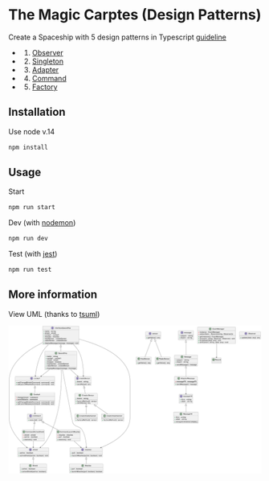 # The Magic Carptes (Design Patterns)

Create a Spaceship with 5 design patterns in Typescript [guideline](https://design-patterns-project.vercel.app/)

- 1. [Observer](https://refactoring.guru/design-patterns/observer)
- 2. [Singleton](https://refactoring.guru/design-patterns/singleton)
- 3. [Adapter](https://refactoring.guru/design-patterns/adapter)
- 4. [Command](https://refactoring.guru/design-patterns/command)
- 5. [Factory](https://refactoring.guru/design-patterns/factory-method)

## Installation

Use node v.14

```bash
npm install
```

## Usage

Start

```bash
npm run start
```

Dev (with [nodemon](https://www.npmjs.com/package/nodemon))

```bash
npm run dev
```

Test (with [jest](https://www.npmjs.com/package/jest))

```bash
npm run test
```

## More information

View UML (thanks to [tsuml](https://tsuml-demo.firebaseapp.com/))

![Diagram UML](./src/assets/UML_design_patterns.png 'Diagram UML Design Patterns')
